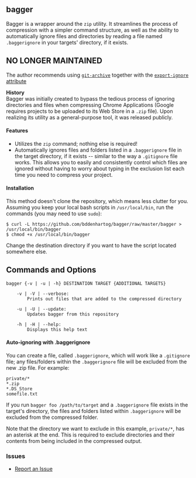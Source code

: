 ## bagger

Bagger is a wrapper around the `zip` utility. It streamlines the process of compression with a simpler command structure, as well as the ability to automatically ignore files and directories by reading a file named `.baggerignore` in your targets' directory, if it exists.

## NO LONGER MAINTAINED

The author recommends using [`git-archive`](https://git-scm.com/docs/git-archive) together with the [`export-ignore` attribute](https://git-scm.com/docs/git-archive#git-archive-export-ignore)

**History**  
Bagger was initially created to bypass the tedious process of ignoring directories and files when compressing Chrome Applications (Google requires projects to be uploaded to its Web Store in a `.zip` file). Upon realizing its utility as a general-purpose tool, it was released publicly.

#### Features
- Utilizes the `zip` command; nothing else is required!
- Automatically ignores files and folders listed in a `.baggerignore` file in the target directory, if it exists -- similar to the way a `.gitignore` file works. This allows you to easily and consistently control which files are ignored without having to worry about typing in the exclusion list each time you need to compress your project.


#### Installation
This method doesn't clone the repository, which means less clutter for you. Assuming you keep your local bash scripts in `/usr/local/bin`, run the commands (you may need to use `sudo`):

    $ curl -L https://github.com/bddenhartog/bagger/raw/master/bagger > /usr/local/bin/bagger
    $ chmod +x /usr/local/bin/bagger

Change the destination directory if you want to have the script located somewhere else.

## Commands and Options
```
bagger {-v | -u | -h} DESTINATION TARGET {ADDITIONAL TARGETS}

    -v | -V | --verbose:
        Prints out files that are added to the compressed directory

    -u | -U | --update:
        Updates bagger from this repository

    -h | -H | --help:
        Displays this help text
```

#### Auto-ignoring with .baggerignore
You can create a file, called `.baggerignore`, which will work like a `.gitignore` file; any files/folders within the `.baggerignore` file will be excluded from the new .zip file. For example:

    private/*
    *.zip
    *.DS_Store
    somefile.txt

If you run `bagger foo /path/to/target` and a `.baggerignore` file exists in the target's directory, the files and folders listed within `.baggerignore` will be excluded from the compressed folder.

Note that the directory we want to exclude in this example, `private/*`, has an asterisk at the end. This is required to exclude directories and their contents from being included in the compressed output.

### Issues
- [Report an Issue](https://github.com/bddenhartog/bagger/issues)
